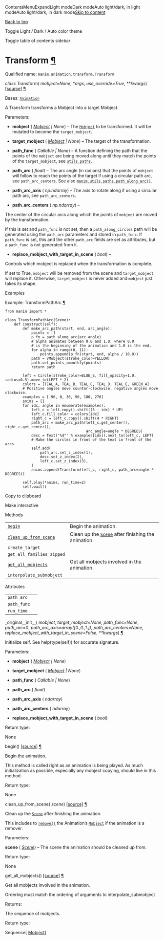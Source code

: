 ContentsMenuExpandLight modeDark modeAuto light/dark, in light modeAuto light/dark, in dark mode[Skip to content](https://docs.manim.community/en/stable/reference/manim.animation.transform.Transform.html#furo-main-content)

[Back to top](https://docs.manim.community/en/stable/reference/manim.animation.transform.Transform.html#)

Toggle Light / Dark / Auto color theme

Toggle table of contents sidebar

# Transform [¶](https://docs.manim.community/en/stable/reference/manim.animation.transform.Transform.html\#transform "Link to this heading")

Qualified name: `manim.animation.transform.Transform`

_class_ Transform( _mobject=None_, _\*args_, _use\_override=True_, _\*\*kwargs_) [\[source\]](https://docs.manim.community/en/stable/_modules/manim/animation/transform.html#Transform) [¶](https://docs.manim.community/en/stable/reference/manim.animation.transform.Transform.html#manim.animation.transform.Transform "Link to this definition")

Bases: [`Animation`](https://docs.manim.community/en/stable/reference/manim.animation.animation.Animation.html#manim.animation.animation.Animation "manim.animation.animation.Animation")

A Transform transforms a Mobject into a target Mobject.

Parameters:

- **mobject** ( [_Mobject_](https://docs.manim.community/en/stable/reference/manim.mobject.mobject.Mobject.html#manim.mobject.mobject.Mobject "manim.mobject.mobject.Mobject") _\|_ _None_) – The [`Mobject`](https://docs.manim.community/en/stable/reference/manim.mobject.mobject.Mobject.html#manim.mobject.mobject.Mobject "manim.mobject.mobject.Mobject") to be transformed. It will be mutated to become the `target_mobject`.

- **target\_mobject** ( [_Mobject_](https://docs.manim.community/en/stable/reference/manim.mobject.mobject.Mobject.html#manim.mobject.mobject.Mobject "manim.mobject.mobject.Mobject") _\|_ _None_) – The target of the transformation.

- **path\_func** ( _Callable_ _\|_ _None_) – A function defining the path that the points of the `mobject` are being moved
along until they match the points of the `target_mobject`, see [`utils.paths`](https://docs.manim.community/en/stable/reference/manim.utils.paths.html#module-manim.utils.paths "manim.utils.paths").

- **path\_arc** ( _float_) – The arc angle (in radians) that the points of `mobject` will follow to reach
the points of the target if using a circular path arc, see `path_arc_centers`.
See also [`manim.utils.paths.path_along_arc()`](https://docs.manim.community/en/stable/reference/manim.utils.paths.html#manim.utils.paths.path_along_arc "manim.utils.paths.path_along_arc").

- **path\_arc\_axis** ( _np.ndarray_) – The axis to rotate along if using a circular path arc, see `path_arc_centers`.

- **path\_arc\_centers** ( _np.ndarray_) –

The center of the circular arcs along which the points of `mobject` are
moved by the transformation.

If this is set and `path_func` is not set, then a `path_along_circles` path will be generated
using the `path_arc` parameters and stored in `path_func`. If `path_func` is set, this and the
other `path_arc` fields are set as attributes, but a `path_func` is not generated from it.

- **replace\_mobject\_with\_target\_in\_scene** ( _bool_) –

Controls which mobject is replaced when the transformation is complete.

If set to True, `mobject` will be removed from the scene and `target_mobject` will
replace it. Otherwise, `target_mobject` is never added and `mobject` just takes its shape.


Examples

Example: TransformPathArc [¶](https://docs.manim.community/en/stable/reference/manim.animation.transform.Transform.html#transformpatharc)

```
from manim import *

class TransformPathArc(Scene):
    def construct(self):
        def make_arc_path(start, end, arc_angle):
            points = []
            p_fn = path_along_arc(arc_angle)
            # alpha animates between 0.0 and 1.0, where 0.0
            # is the beginning of the animation and 1.0 is the end.
            for alpha in range(0, 11):
                points.append(p_fn(start, end, alpha / 10.0))
            path = VMobject(stroke_color=YELLOW)
            path.set_points_smoothly(points)
            return path

        left = Circle(stroke_color=BLUE_E, fill_opacity=1.0, radius=0.5).move_to(LEFT * 2)
        colors = [TEAL_A, TEAL_B, TEAL_C, TEAL_D, TEAL_E, GREEN_A]
        # Positive angles move counter-clockwise, negative angles move clockwise.
        examples = [-90, 0, 30, 90, 180, 270]
        anims = []
        for idx, angle in enumerate(examples):
            left_c = left.copy().shift((3 - idx) * UP)
            left_c.fill_color = colors[idx]
            right_c = left_c.copy().shift(4 * RIGHT)
            path_arc = make_arc_path(left_c.get_center(), right_c.get_center(),
                                     arc_angle=angle * DEGREES)
            desc = Text('%d°' % examples[idx]).next_to(left_c, LEFT)
            # Make the circles in front of the text in front of the arcs.
            self.add(
                path_arc.set_z_index(1),
                desc.set_z_index(2),
                left_c.set_z_index(3),
            )
            anims.append(Transform(left_c, right_c, path_arc=angle * DEGREES))

        self.play(*anims, run_time=2)
        self.wait()

```

Copy to clipboard

Make interactive

Methods

|     |     |
| --- | --- |
| [`begin`](https://docs.manim.community/en/stable/reference/manim.animation.transform.Transform.html#manim.animation.transform.Transform.begin "manim.animation.transform.Transform.begin") | Begin the animation. |
| [`clean_up_from_scene`](https://docs.manim.community/en/stable/reference/manim.animation.transform.Transform.html#manim.animation.transform.Transform.clean_up_from_scene "manim.animation.transform.Transform.clean_up_from_scene") | Clean up the [`Scene`](https://docs.manim.community/en/stable/reference/manim.scene.scene.Scene.html#manim.scene.scene.Scene "manim.scene.scene.Scene") after finishing the animation. |
| `create_target` |  |
| `get_all_families_zipped` |  |
| [`get_all_mobjects`](https://docs.manim.community/en/stable/reference/manim.animation.transform.Transform.html#manim.animation.transform.Transform.get_all_mobjects "manim.animation.transform.Transform.get_all_mobjects") | Get all mobjects involved in the animation. |
| `interpolate_submobject` |  |

Attributes

|     |     |
| --- | --- |
| `path_arc` |  |
| `path_func` |  |
| `run_time` |  |

\_original\_\_init\_\_( _mobject_, _target\_mobject=None_, _path\_func=None_, _path\_arc=0_, _path\_arc\_axis=array(\[0.,0.,1.\])_, _path\_arc\_centers=None_, _replace\_mobject\_with\_target\_in\_scene=False_, _\*\*kwargs_) [¶](https://docs.manim.community/en/stable/reference/manim.animation.transform.Transform.html#manim.animation.transform.Transform._original__init__ "Link to this definition")

Initialize self. See help(type(self)) for accurate signature.

Parameters:

- **mobject** ( [_Mobject_](https://docs.manim.community/en/stable/reference/manim.mobject.mobject.Mobject.html#manim.mobject.mobject.Mobject "manim.mobject.mobject.Mobject") _\|_ _None_)

- **target\_mobject** ( [_Mobject_](https://docs.manim.community/en/stable/reference/manim.mobject.mobject.Mobject.html#manim.mobject.mobject.Mobject "manim.mobject.mobject.Mobject") _\|_ _None_)

- **path\_func** ( _Callable_ _\|_ _None_)

- **path\_arc** ( _float_)

- **path\_arc\_axis** ( _ndarray_)

- **path\_arc\_centers** ( _ndarray_)

- **replace\_mobject\_with\_target\_in\_scene** ( _bool_)


Return type:

None

begin() [\[source\]](https://docs.manim.community/en/stable/_modules/manim/animation/transform.html#Transform.begin) [¶](https://docs.manim.community/en/stable/reference/manim.animation.transform.Transform.html#manim.animation.transform.Transform.begin "Link to this definition")

Begin the animation.

This method is called right as an animation is being played. As much
initialization as possible, especially any mobject copying, should live in this
method.

Return type:

None

clean\_up\_from\_scene( _scene_) [\[source\]](https://docs.manim.community/en/stable/_modules/manim/animation/transform.html#Transform.clean_up_from_scene) [¶](https://docs.manim.community/en/stable/reference/manim.animation.transform.Transform.html#manim.animation.transform.Transform.clean_up_from_scene "Link to this definition")

Clean up the [`Scene`](https://docs.manim.community/en/stable/reference/manim.scene.scene.Scene.html#manim.scene.scene.Scene "manim.scene.scene.Scene") after finishing the animation.

This includes to [`remove()`](https://docs.manim.community/en/stable/reference/manim.scene.scene.Scene.html#manim.scene.scene.Scene.remove "manim.scene.scene.Scene.remove") the Animation’s
[`Mobject`](https://docs.manim.community/en/stable/reference/manim.mobject.mobject.Mobject.html#manim.mobject.mobject.Mobject "manim.mobject.mobject.Mobject") if the animation is a remover.

Parameters:

**scene** ( [_Scene_](https://docs.manim.community/en/stable/reference/manim.scene.scene.Scene.html#manim.scene.scene.Scene "manim.scene.scene.Scene")) – The scene the animation should be cleaned up from.

Return type:

None

get\_all\_mobjects() [\[source\]](https://docs.manim.community/en/stable/_modules/manim/animation/transform.html#Transform.get_all_mobjects) [¶](https://docs.manim.community/en/stable/reference/manim.animation.transform.Transform.html#manim.animation.transform.Transform.get_all_mobjects "Link to this definition")

Get all mobjects involved in the animation.

Ordering must match the ordering of arguments to interpolate\_submobject

Returns:

The sequence of mobjects.

Return type:

Sequence\[ [Mobject](https://docs.manim.community/en/stable/reference/manim.mobject.mobject.Mobject.html#manim.mobject.mobject.Mobject "manim.mobject.mobject.Mobject")\]